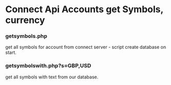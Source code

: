 # Connect Api Accounts get Symbols, currency
### getsymbols.php 
get all symbols for account from connect server - script create database on start.

### getsymbolswith.php?s=GBP,USD 
get all symbols with text from our database.
